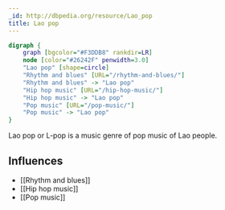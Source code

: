 ```yaml
---
_id: http://dbpedia.org/resource/Lao_pop
title: Lao pop
---
```


```dot
digraph {
	graph [bgcolor="#F3DDB8" rankdir=LR]
	node [color="#26242F" penwidth=3.0]
	"Lao pop" [shape=circle]
	"Rhythm and blues" [URL="/rhythm-and-blues/"]
	"Rhythm and blues" -> "Lao pop"
	"Hip hop music" [URL="/hip-hop-music/"]
	"Hip hop music" -> "Lao pop"
	"Pop music" [URL="/pop-music/"]
	"Pop music" -> "Lao pop"
}
```

Lao pop or L-pop is a music genre of pop music of Lao people.

## Influences

- [[Rhythm and blues]]
- [[Hip hop music]]
- [[Pop music]]
